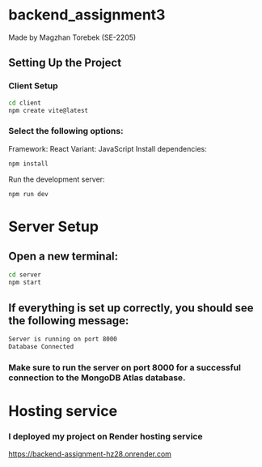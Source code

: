 # backend_assignment3

Made by Magzhan Torebek (SE-2205)

## Setting Up the Project

### Client Setup
```bash
cd client
npm create vite@latest
```
### Select the following options:

Framework: React
Variant: JavaScript
Install dependencies:
```bash
npm install
```
Run the development server:
```bash
npm run dev
```
# Server Setup
## Open a new terminal:
```bash
cd server
npm start
```
## If everything is set up correctly, you should see the following message:
```bash
Server is running on port 8000
Database Connected
```
### Make sure to run the server on port 8000 for a successful connection to the MongoDB Atlas database.

# Hosting service
### I deployed my project on Render hosting service
https://backend-assignment-hz28.onrender.com

